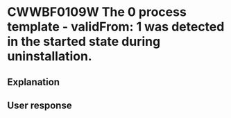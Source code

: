 # CWWBF0109W The 0 process template - validFrom: 1 was detected in the started state during uninstallation.

## Explanation

## User response